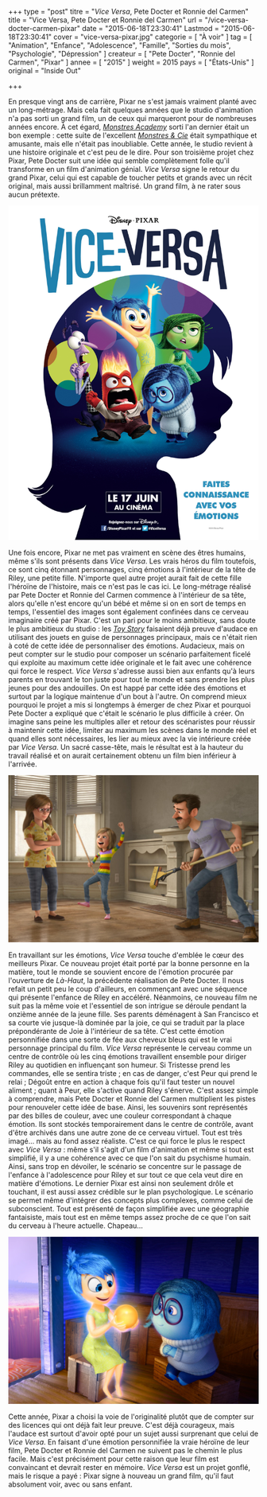 +++
type = "post"
titre = "<em>Vice Versa</em>, Pete Docter et Ronnie del Carmen"
title = "Vice Versa, Pete Docter et Ronnie del Carmen"
url = "/vice-versa-docter-carmen-pixar"
date = "2015-06-18T23:30:41"
Lastmod = "2015-06-18T23:30:41"
cover = "vice-versa-pixar.jpg"
categorie = [ "À voir" ]
tag = [ "Animation", "Enfance", "Adolescence", "Famille", "Sorties du mois", "Psychologie", "Dépression" ]
createur = [ "Pete Docter", "Ronnie del Carmen", "Pixar" ]
annee = [ "2015" ]
weight = 2015
pays = [ "États-Unis" ]
original = "Inside Out"

+++

En presque vingt ans de carrière, Pixar ne s'est jamais vraiment planté avec un long-métrage. Mais cela fait quelques années que le studio d'animation n'a pas sorti un grand film, un de ceux qui marqueront pour de nombreuses années encore. À cet égard, [*Monstres Academy*](/monstres-academy-scanlon/ "Monstres Academy, Dan Scanlon") sorti l'an dernier était un bon exemple : cette suite de l'excellent [*Monstres & Cie*](/monstres-et-cie-docter-silverman-unkrich/ "Monstres & Cie, Pete Docter, David Silverman et Lee Unkrich") était sympathique et amusante, mais elle n'était pas inoubliable. Cette année, le studio revient à une histoire originale et c'est peu de le dire. Pour son troisième projet chez Pixar, Pete Docter suit une idée qui semble complètement folle qu'il transforme en un film d'animation génial. *Vice Versa* signe le retour du grand Pixar, celui qui est capable de toucher petits et grands avec un récit original, mais aussi brillamment maîtrisé. Un grand film, à ne rater sous aucun prétexte. 


[![Vice Versa Docter Carmen Pixar](vice-versa-docter-carmen-pixar.jpg)](http://www.allocine.fr/film/fichefilm_gen_cfilm=196960.html)

Une fois encore, Pixar ne met pas vraiment en scène des êtres humains, même s'ils sont présents dans *Vice Versa*. Les vrais héros du film toutefois, ce sont cinq étonnant personnages, cinq émotions à l'intérieur de la tête de Riley, une petite fille. N'importe quel autre projet aurait fait de cette fille l'héroïne de l'histoire, mais ce n'est pas le cas ici. Le long-métrage réalisé par Pete Docter et Ronnie del Carmen commence à l'intérieur de sa tête, alors qu'elle n'est encore qu'un bébé et même si on en sort de temps en temps, l'essentiel des images sont également confinées dans ce cerveau imaginaire créé par Pixar. C'est un pari pour le moins ambitieux, sans doute le plus ambitieux du studio : les [*Toy Story*](/saga/toy-story/) faisaient déjà preuve d'audace en utilisant des jouets en guise de personnages principaux, mais ce n'était rien à coté de cette idée de personnaliser des émotions. Audacieux, mais on peut compter sur le studio pour composer un scénario parfaitement ficelé qui exploite au maximum cette idée originale et le fait avec une cohérence qui force le respect. *Vice Versa* s'adresse aussi bien aux enfants qu'à leurs parents en trouvant le ton juste pour tout le monde et sans prendre les plus jeunes pour des andouilles. On est happé par cette idée des émotions et surtout par la logique maintenue d'un bout à l'autre. On comprend mieux pourquoi le projet a mis si longtemps à émerger de chez Pixar et pourquoi Pete Docter a expliqué que c'était le scénario le plus difficile à créer. On imagine sans peine les multiples aller et retour des scénaristes pour réussir à maintenir cette idée, limiter au maximum les scènes dans le monde réel et quand elles sont nécessaires, les lier au mieux avec la vie intérieure créée par *Vice Versa*. Un sacré casse-tête, mais le résultat est à la hauteur du travail réalisé et on aurait certainement obtenu un film bien inférieur à l'arrivée. 


![Vice Versa Docter Carmen](vice-versa-docter-carmen.jpg)

En travaillant sur les émotions, *Vice Versa* touche d'emblée le cœur des meilleurs Pixar. Ce nouveau projet était porté par la bonne personne en la matière, tout le monde se souvient encore de l'émotion procurée par l'ouverture de *Là-Haut*, la précédente réalisation de Pete Docter. Il nous refait un petit peu le coup d'ailleurs, en commençant avec une séquence qui présente l'enfance de Riley en accéléré. Néanmoins, ce nouveau film ne suit pas la même voie et l'essentiel de son intrigue se déroule pendant la onzième année de la jeune fille. Ses parents déménagent à San Francisco et sa courte vie jusque-là dominée par la joie, ce qui se traduit par la place prépondérante de Joie à l'intérieur de sa tête. C'est cette émotion personnifiée dans une sorte de fée aux cheveux bleus qui est le vrai personnage principal du film. *Vice Versa* représente le cerveau comme un centre de contrôle où les cinq émotions travaillent ensemble pour diriger Riley au quotidien en influençant son humeur. Si Tristesse prend les commandes, elle se sentira triste ; en cas de danger, c'est Peur qui prend le relai ; Dégoût entre en action à chaque fois qu'il faut tester un nouvel aliment ; quant à Peur, elle s'active quand Riley s'énerve. C'est assez simple à comprendre, mais Pete Docter et Ronnie del Carmen multiplient les pistes pour renouveler cette idée de base. Ainsi, les souvenirs sont représentés par des billes de couleur, avec une couleur correspondant à chaque émotion. Ils sont stockés temporairement dans le centre de contrôle, avant d'être archivés dans une autre zone de ce cerveau virtuel. Tout est très imagé… mais au fond assez réaliste. C'est ce qui force le plus le respect avec *Vice Versa* : même s'il s'agit d'un film d'animation et même si tout est simplifié, il y a une cohérence avec ce que l'on sait du psychisme humain. Ainsi, sans trop en dévoiler, le scénario se concentre sur le passage de l'enfance à l'adolescence pour Riley et sur tout ce que cela veut dire en matière d'émotions. Le dernier Pixar est ainsi non seulement drôle et touchant, il est aussi assez crédible sur le plan psychologique. Le scénario se permet même d'intégrer des concepts plus complexes, comme celui de subconscient. Tout est présenté de façon simplifiée avec une géographie fantaisiste, mais tout est en même temps assez proche de ce que l'on sait du cerveau à l'heure actuelle. Chapeau…



![Vice Versa Pixar Docter Carmen](vice-versa-pixar-docter-carmen.jpg)

Cette année, Pixar a choisi la voie de l'originalité plutôt que de compter sur des licences qui ont déjà fait leur preuve. C'est déjà courageux, mais l'audace est surtout d'avoir opté pour un sujet aussi surprenant que celui de *Vice Versa*. En faisant d'une émotion personnifiée la vraie héroïne de leur film, Pete Docter et Ronnie del Carmen ne suivent pas le chemin le plus facile. Mais c'est précisément pour cette raison que leur film est convaincant et devrait rester en mémoire. *Vice Versa* est un projet gonflé, mais le risque a payé : Pixar signe à nouveau un grand film, qu'il faut absolument voir, avec ou sans enfant. 